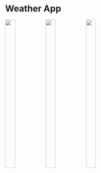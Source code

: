 # Weather App
<p>
<img src='https://github.com/user-attachments/assets/c3b3f459-c2d7-45c8-a616-395366b1aa2c' height=35% width=25%>
<img src='https://github.com/user-attachments/assets/3ba5354b-a035-4e34-aa57-9fd285dedb8d' height=35% width=25%>
<img src='https://github.com/user-attachments/assets/b4334200-6044-4004-93de-021fc7268cb1' height=35% width=25%>
</p>

